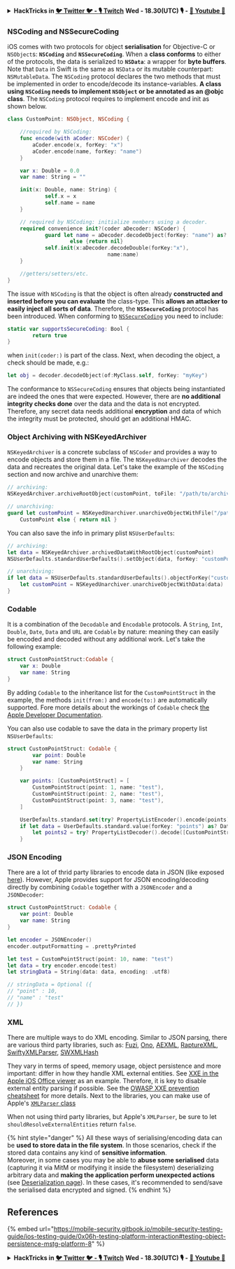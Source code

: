 

<details>

<summary><strong>HackTricks in </strong><a href="https://twitter.com/carlospolopm"><strong>🐦 Twitter 🐦 - </strong></a><a href="https://www.twitch.tv/hacktricks_live/schedule"><strong>🎙️ Twitch</strong></a> <strong>Wed - 18.30(UTC) 🎙️ - </strong> <a href="https://www.youtube.com/@hacktricks_LIVE"><strong>🎥 Youtube 🎥</strong></a></summary>

- Do you work in a **cybersecurity company**? Do you want to see your **company advertised in HackTricks**? or do you want to have access to the **latest version of the PEASS or download HackTricks in PDF**? Check the [**SUBSCRIPTION PLANS**](https://github.com/sponsors/carlospolop)!

- Discover [**The PEASS Family**](https://opensea.io/collection/the-peass-family), our collection of exclusive [**NFTs**](https://opensea.io/collection/the-peass-family)

- Get the [**official PEASS & HackTricks swag**](https://peass.creator-spring.com)

- **Join the** [**💬**](https://emojipedia.org/speech-balloon/) [**Discord group**](https://discord.gg/hRep4RUj7f) or the [**telegram group**](https://t.me/peass) or **follow** me on **Twitter** [**🐦**](https://github.com/carlospolop/hacktricks/tree/7af18b62b3bdc423e11444677a6a73d4043511e9/\[https:/emojipedia.org/bird/README.md)[**@carlospolopm**](https://twitter.com/carlospolopm)**.**

- **Share your hacking tricks by submitting PRs to the [hacktricks repo](https://github.com/carlospolop/hacktricks) and [hacktricks-cloud repo](https://github.com/carlospolop/hacktricks-cloud)**.

</details>




### NSCoding and NSSecureCoding

iOS comes with two protocols for object **serialisation** for Objective-C or `NSObject`s: **`NSCoding`** and **`NSSecureCoding`**. When a **class conforms** to either of the protocols, the data is serialized to **`NSData`**: a wrapper for **byte buffers**. Note that `Data` in Swift is the same as `NSData` or its mutable counterpart: `NSMutableData`. The `NSCoding` protocol declares the two methods that must be implemented in order to encode/decode its instance-variables. **A class using `NSCoding` needs to implement `NSObject` or be annotated as an @objc class**. The `NSCoding` protocol requires to implement encode and init as shown below.

```swift
class CustomPoint: NSObject, NSCoding {

    //required by NSCoding:
    func encode(with aCoder: NSCoder) {
        aCoder.encode(x, forKey: "x")
        aCoder.encode(name, forKey: "name")
    }

    var x: Double = 0.0
    var name: String = ""

    init(x: Double, name: String) {
            self.x = x
            self.name = name
    }

    // required by NSCoding: initialize members using a decoder.
    required convenience init?(coder aDecoder: NSCoder) {
            guard let name = aDecoder.decodeObject(forKey: "name") as? String
                    else {return nil}
            self.init(x:aDecoder.decodeDouble(forKey:"x"),
                                name:name)
    }

    //getters/setters/etc.
}
```

The issue with `NSCoding` is that the object is often already **constructed and inserted before you can evaluate** the class-type. This **allows an attacker to easily inject all sorts of data**. Therefore, the **`NSSecureCoding`** protocol has been introduced. When conforming to [`NSSecureCoding`](https://developer.apple.com/documentation/foundation/NSSecureCoding) you need to include:

```swift
static var supportsSecureCoding: Bool {
        return true
}
```

when `init(coder:)` is part of the class. Next, when decoding the object, a check should be made, e.g.:

```swift
let obj = decoder.decodeObject(of:MyClass.self, forKey: "myKey")
```

The conformance to `NSSecureCoding` ensures that objects being instantiated are indeed the ones that were expected. However, there are **no additional integrity checks done** over the data and the data is not encrypted. Therefore, any secret data needs additional **encryption** and data of which the integrity must be protected, should get an additional HMAC.

### Object Archiving with NSKeyedArchiver

`NSKeyedArchiver` is a concrete subclass of `NSCoder` and provides a way to encode objects and store them in a file. The `NSKeyedUnarchiver` decodes the data and recreates the original data. Let's take the example of the `NSCoding` section and now archive and unarchive them:

```swift
// archiving:
NSKeyedArchiver.archiveRootObject(customPoint, toFile: "/path/to/archive")

// unarchiving:
guard let customPoint = NSKeyedUnarchiver.unarchiveObjectWithFile("/path/to/archive") as?
    CustomPoint else { return nil }
```

You can also save the info in primary plist `NSUserDefaults`:

```swift
// archiving:
let data = NSKeyedArchiver.archivedDataWithRootObject(customPoint)
NSUserDefaults.standardUserDefaults().setObject(data, forKey: "customPoint")

// unarchiving:
if let data = NSUserDefaults.standardUserDefaults().objectForKey("customPoint") as? NSData {
    let customPoint = NSKeyedUnarchiver.unarchiveObjectWithData(data)
}
```

### Codable

It is a combination of the `Decodable` and `Encodable` protocols. A `String`, `Int`, `Double`, `Date`, `Data` and `URL` are `Codable` by nature: meaning they can easily be encoded and decoded without any additional work. Let's take the following example:

```swift
struct CustomPointStruct:Codable {
    var x: Double
    var name: String
}
```

By adding `Codable` to the inheritance list for the `CustomPointStruct` in the example, the methods `init(from:)` and `encode(to:)` are automatically supported. Fore more details about the workings of `Codable` check [the Apple Developer Documentation](https://developer.apple.com/documentation/foundation/archives\_and\_serialization/encoding\_and\_decoding\_custom\_types).

You can also use codable to save the data in the primary property list `NSUserDefaults`:

```swift
struct CustomPointStruct: Codable {
        var point: Double
        var name: String
    }

    var points: [CustomPointStruct] = [
        CustomPointStruct(point: 1, name: "test"),
        CustomPointStruct(point: 2, name: "test"),
        CustomPointStruct(point: 3, name: "test"),
    ]

    UserDefaults.standard.set(try? PropertyListEncoder().encode(points), forKey: "points")
    if let data = UserDefaults.standard.value(forKey: "points") as? Data {
        let points2 = try? PropertyListDecoder().decode([CustomPointStruct].self, from: data)
    }
```

### JSON Encoding

There are a lot of thrid party libraries to encode data in JSON (like exposed [here](https://mobile-security.gitbook.io/mobile-security-testing-guide/ios-testing-guide/0x06h-testing-platform-interaction#json-and-codable)). However,  Apple provides support for JSON encoding/decoding directly by combining `Codable` together with a `JSONEncoder` and a `JSONDecoder`:

```swift
struct CustomPointStruct: Codable {
    var point: Double
    var name: String
}

let encoder = JSONEncoder()
encoder.outputFormatting = .prettyPrinted

let test = CustomPointStruct(point: 10, name: "test")
let data = try encoder.encode(test)
let stringData = String(data: data, encoding: .utf8)

// stringData = Optional ({
// "point" : 10,
// "name" : "test"
// })
```

### XML

There are multiple ways to do XML encoding. Similar to JSON parsing, there are various third party libraries, such as: [Fuzi](https://github.com/cezheng/Fuzi), [Ono](https://github.com/mattt/Ono), [AEXML](https://github.com/tadija/AEXML), [RaptureXML](https://github.com/ZaBlanc/RaptureXML), [SwiftyXMLParser](https://github.com/yahoojapan/SwiftyXMLParser), [SWXMLHash](https://github.com/drmohundro/SWXMLHash)

They vary in terms of speed, memory usage, object persistence and more important: differ in how they handle XML external entities. See [XXE in the Apple iOS Office viewer](https://nvd.nist.gov/vuln/detail/CVE-2015-3784) as an example. Therefore, it is key to disable external entity parsing if possible. See the [OWASP XXE prevention cheatsheet](https://cheatsheetseries.owasp.org/cheatsheets/XML\_External\_Entity\_Prevention\_Cheat\_Sheet.html) for more details. Next to the libraries, you can make use of Apple's [`XMLParser` class](https://developer.apple.com/documentation/foundation/xmlparser)

When not using third party libraries, but Apple's `XMLParser`, be sure to let `shouldResolveExternalEntities` return `false`.

{% hint style="danger" %}
All these ways of serialising/encoding data can be **used to store data in the file system**. In those scenarios, check if the stored data contains any kind of **sensitive information**.\
Moreover, in some cases you may be able to **abuse some serialised** data (capturing it via MitM or modifying it inside the filesystem) deserializing arbitrary data and **making the application perform unexpected actions** (see [Deserialization page](../../pentesting-web/deserialization/)). In these cases, it's recommended to send/save the serialised data encrypted and signed.
{% endhint %}

## References

{% embed url="https://mobile-security.gitbook.io/mobile-security-testing-guide/ios-testing-guide/0x06h-testing-platform-interaction#testing-object-persistence-mstg-platform-8" %}



<details>

<summary><strong>HackTricks in </strong><a href="https://twitter.com/carlospolopm"><strong>🐦 Twitter 🐦 - </strong></a><a href="https://www.twitch.tv/hacktricks_live/schedule"><strong>🎙️ Twitch</strong></a> <strong>Wed - 18.30(UTC) 🎙️ - </strong> <a href="https://www.youtube.com/@hacktricks_LIVE"><strong>🎥 Youtube 🎥</strong></a></summary>

- Do you work in a **cybersecurity company**? Do you want to see your **company advertised in HackTricks**? or do you want to have access to the **latest version of the PEASS or download HackTricks in PDF**? Check the [**SUBSCRIPTION PLANS**](https://github.com/sponsors/carlospolop)!

- Discover [**The PEASS Family**](https://opensea.io/collection/the-peass-family), our collection of exclusive [**NFTs**](https://opensea.io/collection/the-peass-family)

- Get the [**official PEASS & HackTricks swag**](https://peass.creator-spring.com)

- **Join the** [**💬**](https://emojipedia.org/speech-balloon/) [**Discord group**](https://discord.gg/hRep4RUj7f) or the [**telegram group**](https://t.me/peass) or **follow** me on **Twitter** [**🐦**](https://github.com/carlospolop/hacktricks/tree/7af18b62b3bdc423e11444677a6a73d4043511e9/\[https:/emojipedia.org/bird/README.md)[**@carlospolopm**](https://twitter.com/carlospolopm)**.**

- **Share your hacking tricks by submitting PRs to the [hacktricks repo](https://github.com/carlospolop/hacktricks) and [hacktricks-cloud repo](https://github.com/carlospolop/hacktricks-cloud)**.

</details>



